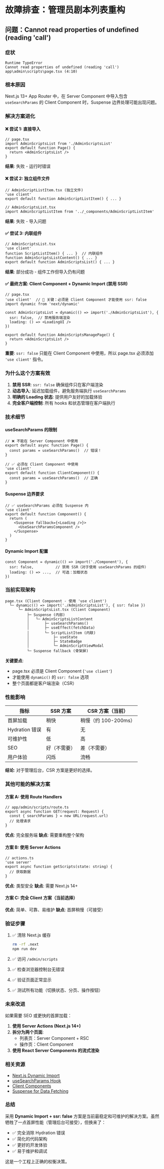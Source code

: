 # 故障排查：管理员剧本列表重构

## 问题：Cannot read properties of undefined (reading 'call')

### 症状
```
Runtime TypeError
Cannot read properties of undefined (reading 'call')
app\admin\scripts\page.tsx (4:10)
```

### 根本原因
Next.js 13+ App Router 中，在 Server Component 中导入包含 `useSearchParams` 的 Client Component 时，Suspense 边界处理可能出现问题。

### 解决方案进化

#### ❌ 尝试 1: 直接导入
```tsx
// page.tsx
import AdminScriptsList from './AdminScriptsList'
export default function Page() {
  return <AdminScriptsList />
}
```
**结果**: 失败 - 运行时错误

#### ❌ 尝试 2: 独立组件文件
```tsx
// AdminScriptListItem.tsx (独立文件)
'use client'
export default function AdminScriptListItem() { ... }

// AdminScriptsList.tsx
import AdminScriptListItem from '../_components/AdminScriptListItem'
```
**结果**: 失败 - 导入问题

#### ✅ 尝试 3: 内联组件
```tsx
// AdminScriptsList.tsx
'use client'
function ScriptListItem() { ... }  // 内联组件
function AdminScriptsListContent() { ... }
export default function AdminScriptsList() { ... }
```
**结果**: 部分成功 - 组件工作但导入仍有问题

#### ✅ 最终方案: Client Component + Dynamic Import (禁用 SSR)
```tsx
// page.tsx
'use client'  // 🔑 关键：必须是 Client Component 才能使用 ssr: false
import dynamic from 'next/dynamic'

const AdminScriptsList = dynamic(() => import('./AdminScriptsList'), {
  ssr: false,  // 禁用服务端渲染
  loading: () => <LoadingUI />
})

export default function AdminScriptsManagePage() {
  return <AdminScriptsList />
}
```

**重要**: `ssr: false` 只能在 Client Component 中使用，所以 page.tsx 必须添加 `'use client'` 指令。

### 为什么这个方案有效

1. **禁用 SSR**: `ssr: false` 确保组件只在客户端渲染
2. **动态导入**: 延迟加载组件，避免服务端执行 `useSearchParams`
3. **明确的 Loading 状态**: 提供用户友好的加载体验
4. **完全客户端控制**: 所有 hooks 和状态管理在客户端执行

### 技术细节

#### useSearchParams 的限制
```tsx
// ❌ 不能在 Server Component 中使用
export default async function Page() {
  const params = useSearchParams()  // 错误！
}

// ✅ 必须在 Client Component 中使用
'use client'
export default function ClientComponent() {
  const params = useSearchParams()  // 正确
}
```

#### Suspense 边界要求
```tsx
// ✅ useSearchParams 必须在 Suspense 内
'use client'
export default function Component() {
  return (
    <Suspense fallback={<Loading />}>
      <UseSearchParamsComponent />
    </Suspense>
  )
}
```

#### Dynamic Import 配置
```tsx
const Component = dynamic(() => import('./Component'), {
  ssr: false,          // 禁用 SSR（对于使用 useSearchParams 的组件）
  loading: () => ...,  // 可选：加载状态
})
```

### 当前实现架构

```
page.tsx (Client Component - 使用 'use client')
  └─ dynamic(() => import('./AdminScriptsList'), { ssr: false })
      └─ AdminScriptsList.tsx (Client Component)
          ├─ Suspense (内部)
          │   └─ AdminScriptsListContent
          │       ├─ useSearchParams()
          │       ├─ useEffect(fetchData)
          │       └─ ScriptListItem (内联)
          │           ├─ useState
          │           ├─ StateBadge
          │           └─ AdminScriptViewModal
          └─ Suspense fallback (骨架屏)
```

**关键要点**: 
- page.tsx 必须是 Client Component (`'use client'`)
- 才能使用 `dynamic()` 的 `ssr: false` 选项
- 整个页面都是客户端渲染（CSR）

### 性能影响

| 指标 | SSR 方案 | CSR 方案（当前） |
|------|----------|------------------|
| 首屏加载 | 稍快 | 稍慢（约 100-200ms） |
| Hydration 错误 | 有 | 无 |
| 可维护性 | 低 | 高 |
| SEO | 好（不需要） | 差（不需要） |
| 用户体验 | 闪烁 | 流畅 |

**结论**: 对于管理后台，CSR 方案是更好的选择。

### 其他可能的解决方案

#### 方案 A: 使用 Route Handlers
```tsx
// app/admin/scripts/route.ts
export async function GET(request: Request) {
  const { searchParams } = new URL(request.url)
  // 处理请求
}
```
**优点**: 完全服务端
**缺点**: 需要重构整个架构

#### 方案 B: 使用 Server Actions
```tsx
// actions.ts
'use server'
export async function getScripts(state: string) {
  // 获取数据
}
```
**优点**: 类型安全
**缺点**: 需要 Next.js 14+

#### 方案 C: 完全 Client 方案（当前选择）
**优点**: 简单、可靠、易维护
**缺点**: 首屏稍慢（可接受）

### 验证步骤

1. ✅ 清除 Next.js 缓存
   ```bash
   rm -rf .next
   npm run dev
   ```

2. ✅ 访问 `/admin/scripts`
3. ✅ 检查浏览器控制台无错误
4. ✅ 验证页面正常显示
5. ✅ 测试所有功能（切换状态、分页、操作按钮）

### 未来改进

如果需要 SEO 或更快的首屏加载：

1. **使用 Server Actions (Next.js 14+)**
2. **拆分为两个页面**:
   - 列表页：Server Component + RSC
   - 操作页：Client Component
3. **使用 React Server Components 的流式渲染**

### 相关资源

- [Next.js Dynamic Import](https://nextjs.org/docs/advanced-features/dynamic-import)
- [useSearchParams Hook](https://nextjs.org/docs/app/api-reference/functions/use-search-params)
- [Client Components](https://nextjs.org/docs/app/building-your-application/rendering/client-components)
- [Suspense for Data Fetching](https://react.dev/reference/react/Suspense)

### 总结

采用 **Dynamic Import + ssr: false** 方案是当前最稳定和可维护的解决方案。虽然牺牲了一点首屏性能（管理后台可接受），但换来了：

- ✅ 完全消除 Hydration 错误
- ✅ 简化的代码架构
- ✅ 更好的开发体验
- ✅ 易于维护和调试

这是一个工程上正确的权衡决策。

